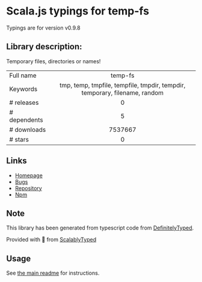 
# Scala.js typings for temp-fs

Typings are for version v0.9.8

## Library description:
Temporary files, directories or names!

|                    |                 |
| ------------------ | :-------------: |
| Full name          | temp-fs |
| Keywords           | tmp, temp, tmpfile, tempfile, tmpdir, tempdir, temporary, filename, random |
| # releases         | 0 |
| # dependents       | 5 |
| # downloads        | 7537667 |
| # stars            | 0 |

## Links
- [Homepage](https://github.com/jakwings/node-temp-fs)
- [Bugs](https://github.com/jakwings/node-temp-fs/issues)
- [Repository](https://github.com/jakwings/node-temp-fs)
- [Npm](https://www.npmjs.com/package/temp-fs)
    


## Note
This library has been generated from typescript code from [DefinitelyTyped](https://definitelytyped.org).

Provided with :purple_heart: from [ScalablyTyped](https://github.com/oyvindberg/ScalablyTyped)

## Usage
See [the main readme](../../readme.md) for instructions.



